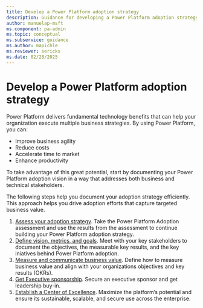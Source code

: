 ```yaml
---
title: Develop a Power Platform adoption strategy
description: Guidance for developing a Power Platform adoption strategy
author: manuelap-msft
ms.component: pa-admin
ms.topic: conceptual
ms.subservice: guidance
ms.author: mapichle
ms.reviewer: sericks
ms.date: 02/28/2025
---
```


# Develop a Power Platform adoption strategy

Power Platform delivers fundamental technology benefits that can help your organization execute multiple business strategies. By using Power Platform, you can:

- Improve business agility
- Reduce costs
- Accelerate time to market
- Enhance productivity

To take advantage of this great potential, start by documenting your Power Platform adoption vision in a way that addresses both business and technical stakeholders.

The following steps help you document your adoption strategy efficiently. This approach helps you drive adoption efforts that capture targeted business value.

1. [Assess your adoption strategy](take-assessment.md). Take the Power Platform Adoption assessment and use the results from the assessment to continue building your Power Platform adoption strategy.
1. [Define vision, metrics, and goals](vision.md). Meet with your key stakeholders to document the objectives, the measurable key results, and the key iniatives behind Power Platform adoption.
1. [Measure and communicate business value](business-value.md). Define how to measure business value and align with your organizations objectives and key results (OKRs).
1. [Get Executive sponsorship](executive-sponsorship.md). Secure an executive sponsor and get leadership buy-in.
1. [Establish a Center of Excellence](coe.md). Maximize the platform’s potential and ensure its sustainable, scalable, and secure use across the enterprise.
